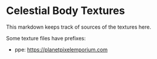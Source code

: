 # Celestial Body Textures

This markdown keeps track of sources of the textures here.

Some texture files have prefixes:
- ppe: https://planetpixelemporium.com